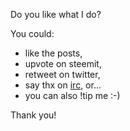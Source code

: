 Do you like what I do?

You could:
* like the posts,
* upvote on steemit,
* retweet on twitter, 
* say thx on [irc](https://kiwiirc.com/client/irc.freenode.net:6667/#gridcoin-social), or...
* you can also !tip me :-) 

Thank you!
